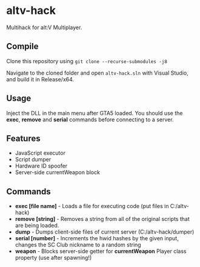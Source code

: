 # altv-hack

Multihack for alt:V Multiplayer.

## Compile

Clone this repository using `git clone --recurse-submodules -j8`

Navigate to the cloned folder and open `altv-hack.sln` with Visual Studio, and build it in Release/x64.

## Usage

Inject the DLL in the main menu after GTA5 loaded. You should use the **exec**, **remove** and **serial** commands before connecting to a server.

## Features

* JavaScript executor
* Script dumper
* Hardware ID spoofer
* Server-side currentWeapon block

## Commands

* **exec [file name]** - Loads a file for executing code (put files in C:/altv-hack)
* **remove [string]** - Removes a string from all of the original scripts that are being loaded.
* **dump** - Dumps client-side files of current server (C:/altv-hack/dumper)
* **serial [number]** - Increments the hwid hashes by the given input, changes the SC Club nickname to a random string
* **weapon** - Blocks server-side getter for **currentWeapon** Player class property (use after spawning!)
